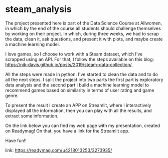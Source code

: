 # steam_analysis

The project presented here is part of the Data Science Course at Allwomen, 
in which by the end of the course all students should challenge themselves by working on their project. 
In which, during three weeks, we had to scrap the data, clean it, ask questions, and present it with plots, and maybe 
create a machine learning model.

I love games, so I choose to work with a Steam dataset, which I've scrapped using an API. For that, I follow the steps available
on this blog: https://nik-davis.github.io/posts/2019/steam-data-collection/.

All the steps were made in python. I've started to clean the data and to do all the next steps.
I split the project into two parts the first part is exploratory data analysis and the second part 
I build a machine learning model to recommend games based on similarity in terms of user rating and game genre.

To present the result I create an APP on Streamlit, where I interactively displayed all the information,
then you can play with all the results, and extract some information. 

On the link below you can find my web page with my presentation, created on Readymag! On that, you have a link for the 
Streamlit app.

Have fun!! 

link: https://readymag.com/u4218013253/3273935/

